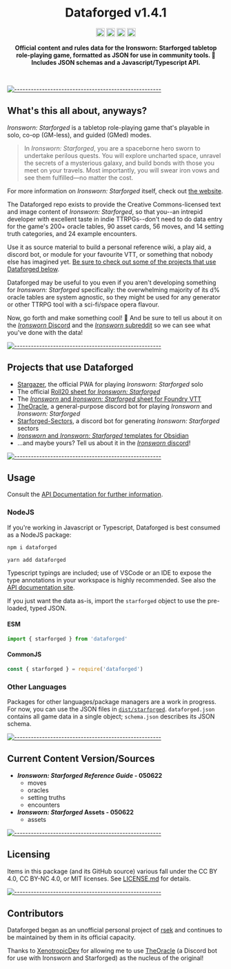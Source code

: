 <!-- ⚠️ This README has been generated from the file(s) "./src/templates/blueprint.md" ⚠️--><h1 align="center">Dataforged v1.4.1</h1>
<p align="center">
		<a href="https://www.npmjs.com/package/dataforged"><img alt="undefined" src="https://img.shields.io/npm/v/dataforged?logo=npm" height="20"/></a>
<a href="https://www.npmjs.com/package/dataforged"><img alt="undefined" src="https://img.shields.io/npm/dm/dataforged?logo=npm" height="20"/></a>
<a href="https://discordapp.com/invite/6QMvmJb"><img alt="Join the Ironsworn Discord" src="https://img.shields.io/discord/437120373436186625?color=%235865F2&label=Ironsworn%20Discord&logo=discord&logoColor=white" height="20"/></a>
<a href="https://www.reddit.com/r/Ironsworn/"><img alt="Visit the r/Ironsworn subreddit" src="https://img.shields.io/reddit/subreddit-subscribers/ironsworn?style=social" height="20"/></a>
	</p>

<p align="center">
  <b>Official content and rules data for the Ironsworn: Starforged tabletop role-playing game, formatted as JSON for use in community tools. 🚀 Includes JSON schemas and a Javascript/Typescript API.</b></br>
  <sub><sub>
</p>

<br />



[![-----------------------------------------------------](https://raw.githubusercontent.com/andreasbm/readme/master/assets/lines/cloudy.png)](#whats-this-all-about-anyways)

## What's this all about, anyways?

*Ironsworn: Starforged* is a tabletop role-playing game that's playable in solo, co-op (GM-less), and guided (GMed) modes.

> In *Ironsworn: Starforged*, you are a spaceborne hero sworn to undertake perilous quests. You will explore uncharted space, unravel the secrets of a mysterious galaxy, and build bonds with those you meet on your travels. Most importantly, you will swear iron vows and see them fulfilled—no matter the cost.

For more information on *Ironsworn: Starforged* itself, check out [the website](https://getstarforged.com/).

The Dataforged repo exists to provide the Creative Commons-licensed text and image content of *Ironsworn: Starforged*, so that you--an intrepid developer with excellent taste in indie TTRPGs--don't need to do data entry for the game's 200+ oracle tables, 90 asset cards, 56 moves, and 14 setting truth categories, and 24 example encounters.

Use it as source material to build a personal reference wiki, a play aid, a discord bot, or module for your favourite VTT, or something that nobody else has imagined yet. [Be sure to check out some of the projects that use Dataforged below](#projects-that-use-dataforged).

Dataforged may be useful to you even if you aren't developing something for *Ironsworn: Starforged* specifically: the overwhelming majority of its d% oracle tables are system agnostic, so they might be used for any generator or other TTRPG tool with a sci-fi/space opera flavour.

Now, go forth and make something cool! 🚀 And be sure to tell us about it on the [*Ironsworn* Discord](https://discordapp.com/invite/6QMvmJb) and the [*Ironsworn* subreddit](https://www.reddit.com/r/Ironsworn/) so we can see what you've done with the data!


[![-----------------------------------------------------](https://raw.githubusercontent.com/andreasbm/readme/master/assets/lines/cloudy.png)](#projects-that-use-dataforged)

## Projects that use Dataforged

* [Stargazer](https://nboughton.uk/apps/stargazer/), the official PWA for playing *Ironsworn: Starforged* solo
* The official [Roll20 sheet for *Ironsworn: Starforged*](https://github.com/aureyia/roll20-character-sheets)
* The [*Ironsworn* and *Ironsworn: Starforged* sheet for Foundry VTT](https://github.com/ben/foundry-ironsworn)
* [TheOracle](https://github.com/XenotropicDev/TheOracle), a general-purpose discord bot for playing *Ironsworn* and *Ironsworn: Starforged*
* [Starforged-Sectors](https://github.com/Ferretsroq/Starforged-Sectors), a discord bot for generating *Ironsworn: Starforged* sectors
* [*Ironsworn* and *Ironsworn: Starforged* templates for Obsidian](https://github.com/grimborg/obsidian-ironsworn)
* ...and maybe yours? Tell us about it in the [*Ironsworn* discord](https://discordapp.com/invite/6QMvmJb)!


[![-----------------------------------------------------](https://raw.githubusercontent.com/andreasbm/readme/master/assets/lines/cloudy.png)](#usage)

## Usage

Consult the [API Documentation for further information](https://rsek.github.io/dataforged).

### NodeJS
If you're working in Javascript or Typescript, Dataforged is best consumed as a NodeJS package:
```bash
npm i dataforged
```
```bash
yarn add dataforged
```
Typescript typings are included; use of VSCode or an IDE to expose the type annotations in your workspace is highly recommended. See also the [API documentation site](https://rsek.github.io/dataforged).

If you just want the data as-is, import the `starforged` object to use the pre-loaded, typed JSON.

#### ESM

```javascript
import { starforged } from 'dataforged'
```

#### CommonJS

```javascript
const { starforged } = require('dataforged')
```

### Other Languages
Packages for other languages/package managers are a work in progress. For now, you can use the JSON files in  [`dist/starforged`](dist/starforged). `dataforged.json` contains all game data in a single object; `schema.json` describes its JSON schema.


[![-----------------------------------------------------](https://raw.githubusercontent.com/andreasbm/readme/master/assets/lines/cloudy.png)](#current-content-versionsources)

## Current Content Version/Sources

* ***Ironsworn: Starforged Reference Guide* - 050622**
  * moves
  * oracles
  * setting truths
  * encounters
* ***Ironsworn: Starforged* Assets - 050622**
  * assets


[![-----------------------------------------------------](https://raw.githubusercontent.com/andreasbm/readme/master/assets/lines/cloudy.png)](#licensing)

## Licensing

Items in this package (and its GitHub source) various fall under the CC BY 4.0, CC BY-NC 4.0, or MIT licenses. See [LICENSE.md](LICENSE.md) for details.


[![-----------------------------------------------------](https://raw.githubusercontent.com/andreasbm/readme/master/assets/lines/cloudy.png)](#contributors)

## Contributors

Dataforged began as an unofficial personal project of [rsek](https://github.com/rsek) and continues to be maintained by them in its official capacity.

Thanks to [XenotropicDev](https://github.com/XenotropicDev) for allowing me to use [TheOracle](https://github.com/XenotropicDev/TheOracle) (a Discord bot for use with Ironsworn and Starforged) as the nucleus of the original!
